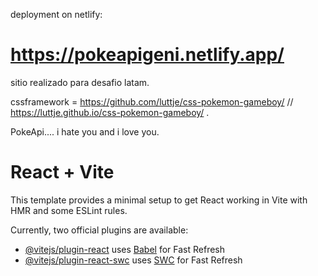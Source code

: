 deployment on netlify: 

# https://pokeapigeni.netlify.app/


sitio realizado para desafio latam.

cssframework = https://github.com/luttje/css-pokemon-gameboy/ // https://luttje.github.io/css-pokemon-gameboy/ .

PokeApi.... i hate you and i love you.



# React + Vite

This template provides a minimal setup to get React working in Vite with HMR and some ESLint rules.

Currently, two official plugins are available:

- [@vitejs/plugin-react](https://github.com/vitejs/vite-plugin-react/blob/main/packages/plugin-react/README.md) uses [Babel](https://babeljs.io/) for Fast Refresh
- [@vitejs/plugin-react-swc](https://github.com/vitejs/vite-plugin-react-swc) uses [SWC](https://swc.rs/) for Fast Refresh
